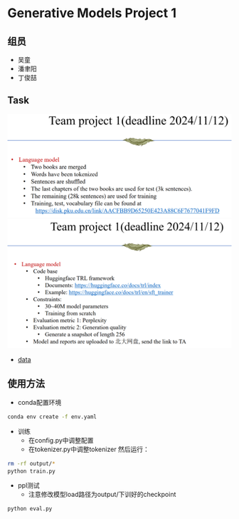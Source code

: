 # Generative Models Project 1

## 组员
- 吴童
- 潘聿阳
- 丁俊喆

## Task
![alt text](imgs/task1.png)
![alt text](imgs/task2.png)
- [data](https://disk.pku.edu.cn/anyshare/zh-cn/link/AACFBB9D65250E423A88C6F7677041F9FD?_tb=none&expires_at=2025-01-25T20%3A04%3A19%2B08%3A00&item_type=folder&password_required=false&title=Generative%20Model%20Homework&type=anonymous)

## 使用方法
- conda配置环境
```sh
conda env create -f env.yaml
```

- 训练
  - 在config.py中调整配置
  - 在tokenizer.py中调整tokenizer
然后运行：
```sh
rm -rf output/*
python train.py
```

- ppl测试
  - 注意修改模型load路径为output/下训好的checkpoint
```
python eval.py
```

